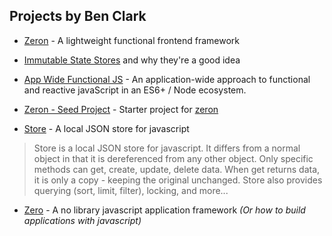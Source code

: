 ## Projects by Ben Clark

* [Zeron](https://www.npmjs.com/package/zeron) - A lightweight functional frontend framework

* [Immutable State Stores](https://github.com/attack-monkey/immutable_state_stores) and why they're a good idea

* [App Wide Functional JS](https://github.com/attack-monkey/app-wide-functional-js) - An application-wide approach to functional and reactive javaScript in an ES6+ / Node ecosystem.

* [Zeron - Seed Project](https://github.com/attack-monkey/zeron-seed) - Starter project for [zeron](https://www.npmjs.com/package/zeron)

* [Store](https://attack-monkey.github.io/store) - A local JSON store for javascript

> Store is a local JSON store for javascript. It differs from a normal object in that it is dereferenced from any other object. Only specific methods can get, create, update, delete data. When get returns data, it is only a copy - keeping the original unchanged. Store also provides querying (sort, limit, filter), locking, and more...

* [Zero](https://zero-b1894.firebaseapp.com/) - A no library javascript application framework *(Or how to build applications with javascript)*

